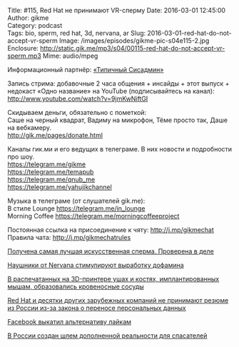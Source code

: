 Title: #115, Red Hat не принимают VR-сперму
Date: 2016-03-01 12:45:00
Author: gikme  
Category: podcast  
Tags: bio, sperm, red hat, 3d, nervana, ar
Slug: 2016-03-01-red-hat-do-not-accept-vr-sperm
Image: /images/episodes/gikme-pic-s04e115-2.jpg  
Enclosure: http://static.gik.me/mp3/s04/00115-red-hat-do-not-accept-vr-sperm.mp3
Mime: audio/mpeg


Информационный партнёр:
[«Типичный Сисадмин»](https://vk.com/sysodmins)

Запись стрима: добавочные 2 часа общения + инсайды + этот выпуск + недокаст «Одно название» на YouTube (подписывайтесь на канал):  
<http://www.youtube.com/watch?v=9jmKwNiftGI>

Скидываем деньги, обязательно с пометкой:  
Саше на черный квадрат, Вадиму на микрофон, Тёме просто так, Даше на вебкамеру.  
<http://gik.me/pages/donate.html>

Каналы гик.ми и его ведущих в телеграме. В них новости и подробности про шоу.  
<https://telegram.me/gikme>  
<https://telegram.me/temapub>  
<https://telegram.me/qnub_me>  
<https://telegram.me/yahujikchannel>

Музыка в телеграме (от слушателей gik.me):  
В стиле Lounge <https://telegram.me/in_lounge>  
Morning Coffee <https://telegram.me/morningcoffeeproject>

Постоянная ссылка на присоединение к чяту: <http://j.mp/gikmechat>  
Правила чата: <http://j.mp/gikmechatrules>

[Получена самая лучшая искусственная сперма. Проверена в деле](https://geektimes.ru/post/271700/)

[Наушники от Nervana стимулируют выработку дофамина](http://4pda.ru/2016/02/24/279249/)

[В распечатанных на 3D-принтере ушах и костях, имплантированных мышам, образовались кровеносные сосуды](https://geektimes.ru/post/271508/)

[Red Hat и десятки других зарубежных компаний не принимают резюме из России из-за закона о переносе персональных данных](https://geektimes.ru/post/271574/)

[Facebook выкатил альтернативу лайкам](https://m.roem.ru/24-02-2016/219944/alterlike/)

[В России создан шлем дополненной реальности для спасателей](http://www.3dnews.ru/928843/)
